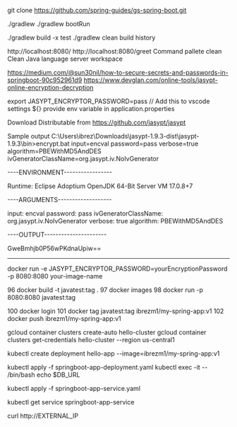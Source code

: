  git clone https://github.com/spring-guides/gs-spring-boot.git

./gradlew
./gradlew bootRun

./gradlew build -x test
./gradlew clean build
history

http://localhost:8080/
http://localhost:8080/greet
Command pallete clean
Clean Java language server workspace 

https://medium.com/@sun30nil/how-to-secure-secrets-and-passwords-in-springboot-90c952961d9
https://www.devglan.com/online-tools/jasypt-online-encryption-decryption

export JASYPT_ENCRYPTOR_PASSWORD=pass  // Add this to vscode settings
${} provide env variable in application.properties

Download Distributable from 
https://github.com/jasypt/jasypt

Sample output
C:\Users\ibrez\Downloads\jasypt-1.9.3-dist\jasypt-1.9.3\bin>encrypt.bat input=encval password=pass verbose=true algorithm=PBEWithMD5AndDES ivGeneratorClassName=org.jasypt.iv.NoIvGenerator

----ENVIRONMENT-----------------

Runtime: Eclipse Adoptium OpenJDK 64-Bit Server VM 17.0.8+7



----ARGUMENTS-------------------

input: encval
password: pass
ivGeneratorClassName: org.jasypt.iv.NoIvGenerator
verbose: true
algorithm: PBEWithMD5AndDES



----OUTPUT----------------------

GweBmhjb0P56wPKdnaUpiw==

---------------------

docker run -e JASYPT_ENCRYPTOR_PASSWORD=yourEncryptionPassword -p 8080:8080 your-image-name


   96  docker build -t javatest:tag .
   97  docker images
   98  docker run -p 8080:8080 javatest:tag

 100  docker login
  101  docker tag javatest:tag ibrezm1/my-spring-app:v1
  102  docker push ibrezm1/my-spring-app:v1


gcloud container clusters create-auto hello-cluster
gcloud container clusters get-credentials hello-cluster --region us-central1

kubectl create deployment hello-app --image=ibrezm1/my-spring-app:v1


kubectl apply -f springboot-app-deployment.yaml
kubectl exec -it <pod-name> -- /bin/bash
echo $DB_URL


kubectl apply -f springboot-app-service.yaml



kubectl get service springboot-app-service


curl http://EXTERNAL_IP

